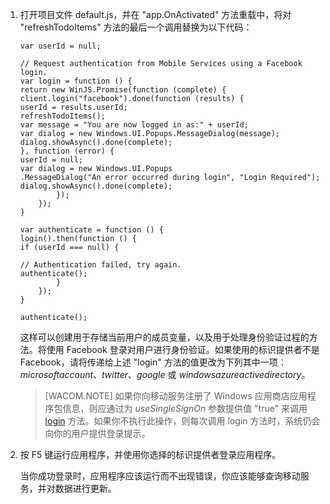 1.  打开项目文件 default.js，并在 "app.OnActivated" 方法重载中，将对 "refreshTodoItems" 方法的最后一个调用替换为以下代码：

        var userId = null;

        // Request authentication from Mobile Services using a Facebook login.
        var login = function () {
        return new WinJS.Promise(function (complete) {
        client.login("facebook").done(function (results) {
        userId = results.userId;
        refreshTodoItems();
        var message = "You are now logged in as:" + userId;
        var dialog = new Windows.UI.Popups.MessageDialog(message);
        dialog.showAsync().done(complete);
        }, function (error) {
        userId = null;
        var dialog = new Windows.UI.Popups
        .MessageDialog("An error occurred during login", "Login Required");
        dialog.showAsync().done(complete);
                });
            });
        }            

        var authenticate = function () {
        login().then(function () {
        if (userId === null) {

        // Authentication failed, try again.
        authenticate();
                }
            });
        }

        authenticate();

    这样可以创建用于存储当前用户的成员变量，以及用于处理身份验证过程的方法。将使用 Facebook 登录对用户进行身份验证。如果使用的标识提供者不是 Facebook，请将传递给上述 "login" 方法的值更改为下列其中一项：*microsoftaccount*、*twitter*、*google* 或 *windowsazureactivedirectory*。

    > [WACOM.NOTE] 如果你向移动服务注册了 Windows 应用商店应用程序包信息，则应通过为 *useSingleSignOn* 参数提供值 "true" 来调用 [login][] 方法。如果你不执行此操作，则每次调用 login 方法时，系统仍会向你的用户提供登录提示。

2.  按 F5 键运行应用程序，并使用你选择的标识提供者登录应用程序。

    当你成功登录时，应用程序应该运行而不出现错误，你应该能够查询移动服务，并对数据进行更新。

  [login]: http://go.microsoft.com/fwlink/p/?LinkId=322050
